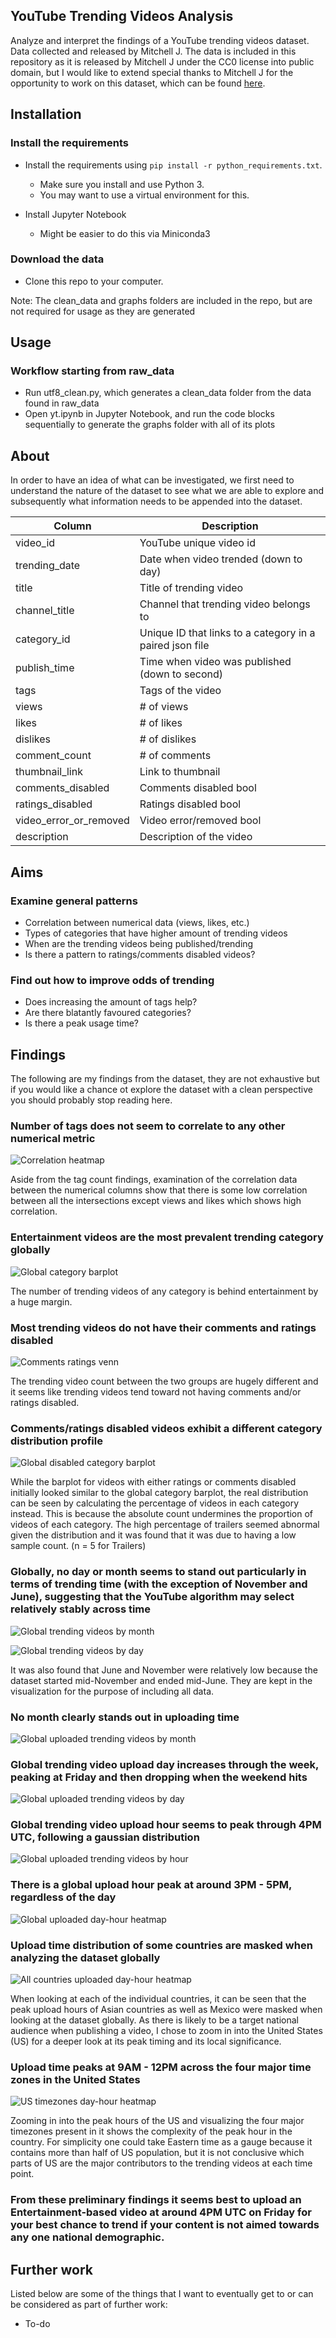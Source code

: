YouTube Trending Videos Analysis
-----------------------

Analyze and interpret the findings of a YouTube trending videos dataset.  Data collected and released by Mitchell J. The data is included in this repository as it is released by Mitchell J under the CC0 license into public domain, but I would like to extend special thanks to Mitchell J for the opportunity to work on this dataset, which can be found [here](https://www.kaggle.com/datasnaek/youtube-new).

Installation
----------------------

### Install the requirements
 
* Install the requirements using `pip install -r python_requirements.txt`.
    * Make sure you install and use Python 3.
    * You may want to use a virtual environment for this.

* Install Jupyter Notebook 
    * Might be easier to do this via Miniconda3

### Download the data

* Clone this repo to your computer.

Note: The clean_data and graphs folders are included in the repo, but are not required for usage as they are generated

Usage
-----------------------

### Workflow starting from raw_data
* Run utf8\_clean.py, which generates a clean_data folder from the data found in raw\_data
* Open yt.ipynb in Jupyter Notebook, and run the code blocks sequentially to generate the graphs folder with all of its plots

About
-----------------------
In order to have an idea of what can be investigated, we first need to understand the nature of the dataset to see what we are able to explore and subsequently what information needs to be appended into the dataset.

Column | Description
 --- | ---
video_id | YouTube unique video id
trending_date | Date when video trended (down to day)
title | Title of trending video
channel_title | Channel that trending video belongs to
category_id | Unique ID that links to a category in a paired json file
publish_time | Time when video was published (down to second)
tags | Tags of the video
views | # of views
likes | # of likes
dislikes | # of dislikes
comment_count | # of comments
thumbnail_link | Link to thumbnail
comments_disabled | Comments disabled bool
ratings_disabled | Ratings disabled bool
video_error_or_removed | Video error/removed bool
description | Description of the video

Aims
-----------------------
### Examine general patterns
* Correlation between numerical data (views, likes, etc.)
* Types of categories that have higher amount of trending videos
* When are the trending videos being published/trending
* Is there a pattern to ratings/comments disabled videos?

### Find out how to improve odds of trending 
* Does increasing the amount of tags help?
* Are there blatantly favoured categories?
* Is there a peak usage time?

Findings
-------------------------
The following are my findings from the dataset, they are not exhaustive but if you would like a chance ot explore the dataset with a clean perspective you should probably stop reading here.

### Number of tags does not seem to correlate to any other numerical metric 
![Correlation heatmap](https://github.com/caiylderek/youtube_trending/blob/master/pre_generated/graphs/correlation_heatmap.png)

Aside from the tag count findings, examination of the correlation data between the numerical columns show that there is some low correlation between all the intersections except views and likes which shows high correlation. 


### Entertainment videos are the most prevalent trending category globally
![Global category barplot](https://github.com/caiylderek/youtube_trending/blob/master/pre_generated/graphs/global_categories_barplot.png)

The number of trending videos of any category is behind entertainment by a huge margin. 


### Most trending videos do not have their comments and ratings disabled
![Comments ratings venn](https://github.com/caiylderek/youtube_trending/blob/master/pre_generated/graphs/global_comments_ratings_venn.png)

The trending video count between the two groups are hugely different and it seems like trending videos tend toward not having comments and/or ratings disabled.


### Comments/ratings disabled videos exhibit a different category distribution profile
![Global disabled category barplot](https://github.com/caiylderek/youtube_trending/blob/master/pre_generated/graphs/global_comments_ratings_disabled_barplot.png)

While the barplot for videos with either ratings or comments disabled initially looked similar to the global category barplot, the real distribution can be seen by calculating the percentage of videos in each category instead. This is because the absolute count undermines the proportion of videos of each category. The high percentage of trailers seemed abnormal given the distribution and it was found that it was due to having a low sample count. (n = 5 for Trailers)


### Globally, no day or month seems to stand out particularly in terms of trending time (with the exception of November and June), suggesting that the YouTube algorithm may select relatively stably across time

![Global trending videos by month](https://github.com/caiylderek/youtube_trending/blob/master/pre_generated/graphs/global_trending_month_barplot.png)

![Global trending videos by day](https://github.com/caiylderek/youtube_trending/blob/master/pre_generated/graphs/global_trending_day_barplot.png)

It was also found that June and November were relatively low because the dataset started mid-November and ended mid-June. They are kept in the visualization for the purpose of including all data.


### No month clearly stands out in uploading time

![Global uploaded trending videos by month](https://github.com/caiylderek/youtube_trending/blob/master/pre_generated/graphs/global_publish_month_barplot.png)


### Global trending video upload day increases through the week, peaking at Friday and then dropping when the weekend hits

![Global uploaded trending videos by day](https://github.com/caiylderek/youtube_trending/blob/master/pre_generated/graphs/global_publish_day_barplot.png)


### Global trending video upload hour seems to peak through 4PM UTC, following a gaussian distribution

![Global uploaded trending videos by hour](https://github.com/caiylderek/youtube_trending/blob/master/pre_generated/graphs/global_publish_hour_barplot.png)


### There is a global upload hour peak at around 3PM - 5PM, regardless of the day

![Global uploaded day-hour heatmap](https://github.com/caiylderek/youtube_trending/blob/master/pre_generated/graphs/global_publish_day_hour_heatmap.png)


### Upload time distribution of some countries are masked when analyzing the dataset globally

![All countries uploaded day-hour heatmap](https://github.com/caiylderek/youtube_trending/blob/master/pre_generated/graphs/all_countries_publish_day_hour_heatmap.png)

When looking at each of the individual countries, it can be seen that the peak upload hours of Asian countries as well as Mexico were masked when looking at the dataset globally. As there is likely to be a target national audience when publishing a video, I chose to zoom in into the United States (US) for a deeper look at its peak timing and its local significance.


### Upload time peaks at 9AM - 12PM across the four major time zones in the United States

![US timezones day-hour heatmap](https://github.com/caiylderek/youtube_trending/blob/master/pre_generated/graphs/US_timezones_publish_day_hour_heatmap.png)

Zooming in into the peak hours of the US and visualizing the four major timezones present in it shows the complexity of the peak hour in the country. For simplicity one could take Eastern time as a gauge because it contains more than half of US population, but it is not conclusive which parts of US are the major contributors to the trending videos at each time point.


### From these preliminary findings it seems best to upload an Entertainment-based video at around 4PM UTC on Friday for your best chance to trend if your content is not aimed towards any one national demographic.



Further work
-------------------------
Listed below are some of the things that I want to eventually get to or can be considered as part of further work:

* To-do